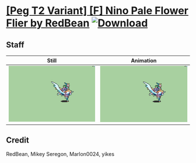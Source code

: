 # [\[Peg T2 Variant\] \[F\] Nino Pale Flower Flier by RedBean](./) [![Download](https://img.shields.io/badge/Download--red?style=social&logo=github)](https://minhaskamal.github.io/DownGit/#/home?url=https://github.com/Klokinator/FE-Repo/tree/main/Battle%20Animations%2FMounted%20-%20Pegs%2C%20Wyverns%2C%20Griffons%2F%5BPeg%20T2%20Variant%5D%20%5BF%5D%20Nino%20Pale%20Flower%20Flier%20by%20RedBean%2F7.%20Staff%20(yikes))

## Staff

| Still | Animation |
| :---: | :-------: |
| ![Staff still](./Staff_000.png) | ![Staff](./Staff.gif) |

## Credit

RedBean, Mikey Seregon, Marlon0024, yikes
